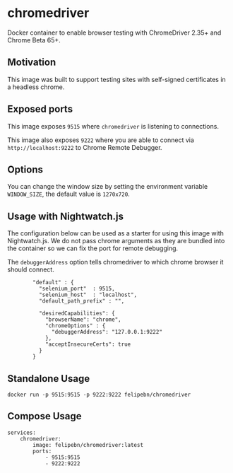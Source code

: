 # chromedriver

Docker container to enable browser testing with ChromeDriver 2.35+ and Chrome Beta 65+.

## Motivation

This image was built to support testing sites with self-signed certificates in a headless chrome.

## Exposed ports

This image exposes `9515` where `chromedriver` is listening to connections.

This image also exposes `9222` where you are able to connect via `http://localhost:9222` to Chrome Remote Debugger.

## Options

You can change the window size by setting the environment variable `WINDOW_SIZE`, the default value is `1270x720`.

## Usage with Nightwatch.js

The configuration below can be used as a starter for using this image with Nightwatch.js. We do not pass chrome arguments as they are bundled into the container so we can fix the port for remote debugging.

The `debuggerAddress` option tells chromedriver to which chrome browser it should connect.

```
        "default" : {
          "selenium_port"  : 9515,
          "selenium_host"  : "localhost",
          "default_path_prefix" : "",
    
          "desiredCapabilities": {
            "browserName": "chrome",
            "chromeOptions" : {
              "debuggerAddress": "127.0.0.1:9222"
            },
            "acceptInsecureCerts": true
          }
        }
```

## Standalone Usage

`docker run -p 9515:9515 -p 9222:9222 felipebn/chromedriver`

## Compose Usage

```
services:
    chromedriver:
        image: felipebn/chromedriver:latest
        ports:
            - 9515:9515
            - 9222:9222
```